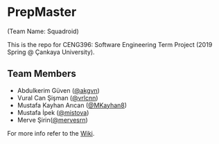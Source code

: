 # PrepMaster
(Team Name: Squadroid)

This is the repo for CENG396: Software Engineering Term Project (2019 Spring @ Çankaya University).

## Team Members
* Abdulkerim Güven ([@akgvn](https://github.com/akgvn/))
* Vural Can Şişman ([@vrlcnn](https://github.com/vrlcnn/))
* Mustafa Kayhan Arıcan ([@MKayhan8](https://github.com/Mkayhan8/))
* Mustafa İpek ([@mistova](https://github.com/mistova/))
* Merve Şirin([@mervesrn](https://github.com/mervesrn/))

For more info refer to the [Wiki](https://github.com/akgvn/PrepMaster/wiki).
